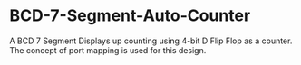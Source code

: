 # BCD-7-Segment-Auto-Counter
A BCD 7 Segment Displays up counting using 4-bit D Flip Flop as a counter. The concept of port mapping is used for this design.
